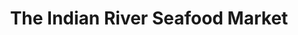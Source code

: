 ---
title: "The Indian River Seafood Market"
url: /sebastian/the-indian-river-seafood-market/
shop: seafood
---
